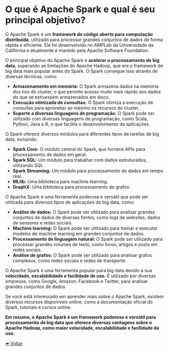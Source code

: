 # O que é Apache Spark e qual é seu principal objetivo?

O Apache Spark é um **framework de código aberto para computação distribuída**, utilizado para processar grandes conjuntos de dados de forma rápida e eficiente. Ele foi desenvolvido no AMPLab da Universidade da Califórnia e atualmente é mantido pela Apache Software Foundation.

O principal objetivo do Apache Spark é **acelerar o processamento de big data**, superando as limitações do Apache Hadoop, que era o framework de big data mais popular antes do Spark. O Spark consegue isso através de diversas técnicas, como:

* **Armazenamento em memória:** O Spark armazena dados na memória dos nós do cluster, o que permite acesso muito mais rápido aos dados do que se estivessem armazenados em disco.
* **Execução otimizada de consultas:** O Spark otimiza a execução de consultas para aproveitar ao máximo os recursos do cluster.
* **Suporte a diversas linguagens de programação:** O Spark pode ser utilizado com diversas linguagens de programação, como Scala, Python, Java e R, o que facilita o desenvolvimento de aplicações.

O Spark oferece diversos módulos para diferentes tipos de tarefas de big data, incluindo:

* **Spark Core:** O módulo central do Spark, que fornece APIs para processamento de dados em geral.
* **Spark SQL:** Um módulo para trabalhar com dados estruturados, utilizando SQL.
* **Spark Streaming:** Um módulo para processamento de dados em tempo real.
* **MLlib:** Uma biblioteca para machine learning.
* **GraphX:** Uma biblioteca para processamento de grafos.

O Apache Spark é uma ferramenta poderosa e versátil que pode ser utilizada para diversos tipos de aplicações de big data, como:

* **Análise de dados:** O Spark pode ser utilizado para analisar grandes conjuntos de dados de diversas fontes, como logs de websites, dados de sensores e redes sociais.
* **Machine learning:** O Spark pode ser utilizado para treinar e executar modelos de machine learning em grandes conjuntos de dados.
* **Processamento de linguagem natural:** O Spark pode ser utilizado para processar grandes volumes de texto, como livros, artigos e posts em redes sociais.
* **Análise de grafos:** O Spark pode ser utilizado para analisar grafos complexos, como redes sociais e redes de transporte.

O Apache Spark é uma ferramenta popular para big data devido à sua **velocidade, escalabilidade e facilidade de uso**. É utilizado por diversas empresas, como Google, Amazon, Facebook e Twitter, para analisar grandes conjuntos de dados.

Se você está interessado em aprender mais sobre o Apache Spark, existem diversos recursos disponíveis online, como a documentação oficial do Spark, tutoriais e cursos online.

**Em resumo, o Apache Spark é um framework poderoso e versátil para processamento de big data que oferece diversas vantagens sobre o Apache Hadoop, como maior velocidade, escalabilidade e facilidade de uso.**

[⬅️ Voltar](../apache_spark.md)